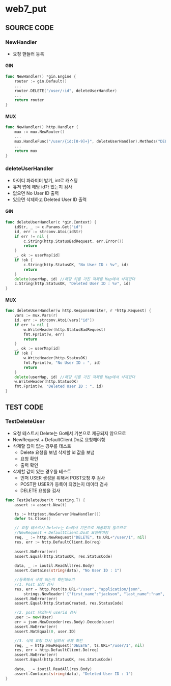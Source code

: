# web7_put

## SOURCE CODE
### NewHandler
- 요청 핸들러 등록
#### GIN
```go
func NewHandler() *gin.Engine {
	router := gin.Default()
	...
	router.DELETE("/user/:id", deleteUserHandler)
	...
	return router
}
```
#### MUX
```go
func NewHandler() http.Handler {
	mux := mux.NewRouter()
	...
	mux.HandleFunc("/user/{id:[0-9]+}", deleteUserHandler).Methods("DELETE")
	...
	return mux
}
```
### deleteUserHandler
- 아이디 파라미터 받기, int로 캐스팅
- 유저 맵에 해당 id가 있는지 검사
- 없으면 No User ID 출력
- 있으면 삭제하고 Deleted User ID 출력
#### GIN
```go
func deleteUserHandler(c *gin.Context) {
	idStr, _ := c.Params.Get("id")
	id, err := strconv.Atoi(idStr)
	if err != nil {
		c.String(http.StatusBadRequest, err.Error())
		return
	}
	_, ok := userMap[id]
	if !ok {
		c.String(http.StatusOK, "No User ID : %v", id)
		return
	}
	delete(userMap, id) //해당 키를 가진 객체를 Map에서 삭제한다
	c.String(http.StatusOK, "Deleted User ID : %v", id)
}
```
#### MUX
```go
func deleteUserHandler(w http.ResponseWriter, r *http.Request) {
	vars := mux.Vars(r)
	id, err := strconv.Atoi(vars["id"])
	if err != nil {
		w.WriteHeader(http.StatusBadRequest)
		fmt.Fprint(w, err)
		return
	}
	_, ok := userMap[id]
	if !ok {
		w.WriteHeader(http.StatusOK)
		fmt.Fprint(w, "No User ID : ", id)
		return
	}
	delete(userMap, id) //해당 키를 가진 객체를 Map에서 삭제한다
	w.WriteHeader(http.StatusOK)
	fmt.Fprint(w, "Deleted User ID : ", id)
}
```
## TEST CODE
### TestDeleteUser
- 요청 테스트시 Delete는 Go에서 기본으로 제공되지 않으므로
- NewRequest + DefaultClient.Do로 요청해야함
- 삭제할 값이 없는 경우를 테스트
	- Delete 요청을 보냄 삭제할 id 값을 보냄
	- 요청 확인
	- 출력 확인
- 삭제할 값이 있는 경우를 테스트
	- 먼저 USER 생성을 위해서 POST요청 후 검사
	- POST한 USER가 등록이 되었는지 데이터 검사
	- DELETE 요청을 검사
```go
func TestDeleteUser(t *testing.T) {
	assert := assert.New(t)

	ts := httptest.NewServer(NewHandler())
	defer ts.Close()

	// 요청 테스트시 Delete는 Go에서 기본으로 제공되지 않으므로
	//NewRequest + DefaultClient.Do로 요청해야함
	req, _ := http.NewRequest("DELETE", ts.URL+"/user/1", nil)
	res, err := http.DefaultClient.Do(req)
	
	assert.NoError(err)
	assert.Equal(http.StatusOK, res.StatusCode)
	
	data, _ := ioutil.ReadAll(res.Body)
	assert.Contains(string(data), "No User ID : 1")

	//등록해서 삭제 되는지 확인해보기
	//1. Post 요청 검사
	res, err = http.Post(ts.URL+"/user", "application/json",
		strings.NewReader(`{"first_name":"jackson", "last_name":"nam", "email":"now@naver.com"}`))
	assert.NoError(err)
	assert.Equal(http.StatusCreated, res.StatusCode)

	//2. post 되었는지 userid 검사
	user := new(User)
	err = json.NewDecoder(res.Body).Decode(user)
	assert.NoError(err)
	assert.NotEqual(0, user.ID)

	//3. 삭제 요청 다시 날려서 삭제 확인
	req, _ = http.NewRequest("DELETE", ts.URL+"/user/1", nil)
	res, err = http.DefaultClient.Do(req)
	assert.NoError(err)
	assert.Equal(http.StatusOK, res.StatusCode)
	
	data, _ = ioutil.ReadAll(res.Body)
	assert.Contains(string(data), "Deleted User ID : 1")
}
```